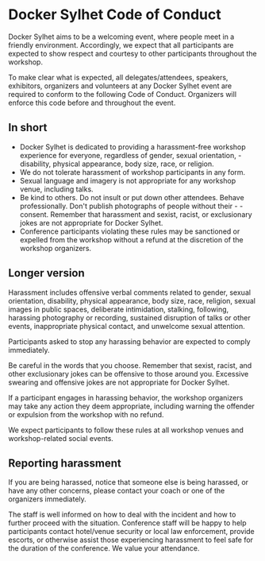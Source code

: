 # Docker Sylhet Code of Conduct
Docker Sylhet aims to be a welcoming event, where people meet in a friendly environment. Accordingly, we expect that all participants are expected to show respect and courtesy to other participants throughout the workshop.

To make clear what is expected, all delegates/attendees, speakers, exhibitors, organizers and volunteers at any Docker Sylhet event are required to conform to the following Code of Conduct. Organizers will enforce this code before and throughout the event.

## In short
- Docker Sylhet is dedicated to providing a harassment-free workshop experience for everyone, regardless of gender, sexual orientation, -disability, physical appearance, body size, race, or religion.
- We do not tolerate harassment of workshop participants in any form.
- Sexual language and imagery is not appropriate for any workshop venue, including talks.
- Be kind to others. Do not insult or put down other attendees. Behave professionally. Don't publish photographs of people without their - - consent. Remember that harassment and sexist, racist, or exclusionary jokes are not appropriate for Docker Sylhet.
- Conference participants violating these rules may be sanctioned or expelled from the workshop without a refund at the discretion of the workshop organizers.
## Longer version
Harassment includes offensive verbal comments related to gender, sexual orientation, disability, physical appearance, body size, race, religion, sexual images in public spaces, deliberate intimidation, stalking, following, harassing photography or recording, sustained disruption of talks or other events, inappropriate physical contact, and unwelcome sexual attention.

Participants asked to stop any harassing behavior are expected to comply immediately.

Be careful in the words that you choose. Remember that sexist, racist, and other exclusionary jokes can be offensive to those around you. Excessive swearing and offensive jokes are not appropriate for Docker Sylhet.

If a participant engages in harassing behavior, the workshop organizers may take any action they deem appropriate, including warning the offender or expulsion from the workshop with no refund.

We expect participants to follow these rules at all workshop venues and workshop-related social events.

## Reporting harassment
If you are being harassed, notice that someone else is being harassed, or have any other concerns, please contact your coach or one of the organizers immediately.

The staff is well informed on how to deal with the incident and how to further proceed with the situation. Conference staff will be happy to help participants contact hotel/venue security or local law enforcement, provide escorts, or otherwise assist those experiencing harassment to feel safe for the duration of the conference. We value your attendance.
